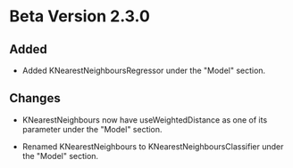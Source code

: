 # Beta Version 2.3.0

## Added

* Added KNearestNeighboursRegressor under the "Model" section.

## Changes

* KNearestNeighbours now have useWeightedDistance as one of its parameter under the "Model" section.

* Renamed KNearestNeighbours to KNearestNeighboursClassifier under the "Model" section.
